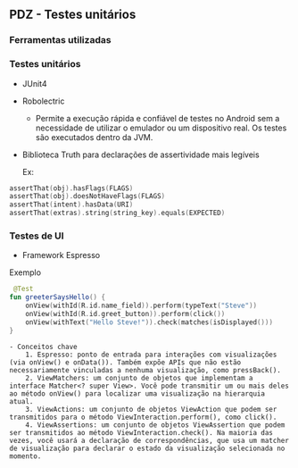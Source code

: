 ## PDZ - Testes unitários

### Ferramentas utilizadas

### Testes unitários

* JUnit4

* Robolectric
    - Permite a execução rápida e confiável de testes no Android sem a necessidade de utilizar o emulador ou um dispositivo real. Os testes são executados dentro da JVM.


* Biblioteca Truth para declarações de assertividade mais legíveis


    Ex:
```kotlin
assertThat(obj).hasFlags(FLAGS)
assertThat(obj).doesNotHaveFlags(FLAGS)
assertThat(intent).hasData(URI)
assertThat(extras).string(string_key).equals(EXPECTED)
```

### Testes de UI

* Framework Espresso

Exemplo
```kotlin
 @Test
fun greeterSaysHello() {
    onView(withId(R.id.name_field)).perform(typeText("Steve"))
    onView(withId(R.id.greet_button)).perform(click())
    onView(withText("Hello Steve!")).check(matches(isDisplayed()))
}
```

    - Conceitos chave
        1. Espresso: ponto de entrada para interações com visualizações (via onView() e onData()). Também expõe APIs que não estão necessariamente vinculadas a nenhuma visualização, como pressBack().
        2. ViewMatchers: um conjunto de objetos que implementam a interface Matcher<? super View>. Você pode transmitir um ou mais deles ao método onView() para localizar uma visualização na hierarquia atual.
        3. ViewActions: um conjunto de objetos ViewAction que podem ser transmitidos para o método ViewInteraction.perform(), como click().
        4. ViewAssertions: um conjunto de objetos ViewAssertion que podem ser transmitidos ao método ViewInteraction.check(). Na maioria das vezes, você usará a declaração de correspondências, que usa um matcher de visualização para declarar o estado da visualização selecionada no momento.
